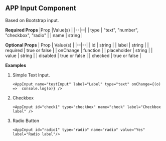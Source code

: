 ## APP Input Component

Based on Bootstrap input.

**Required Props**
|Prop |Value(s) |
|--|--|
| type | "text", "number", "checkbox", "radio" |
| name | string |

**Optional Props**
| Prop | Value(s) |
|--|--|
| id | string |
| label | string |
| required | true or false |
| onChange | function |
| placeholder | string |
| value | string |
| disabled | true or false |
| checked | true or false |

**Examples**

1.  Simple Text Input.

        <AppInput name="testInput" label="Label" type="text" onChange={(o) =>  console.log(o)} />

2.  Checkbox

        <AppInput id="check1" type="checkbox" name="check" label="Checkbox label" />

3.  Radio Button

        <AppInput id="radio1" type="radio" name="radio" value="Yes" label="Radio label"/>

